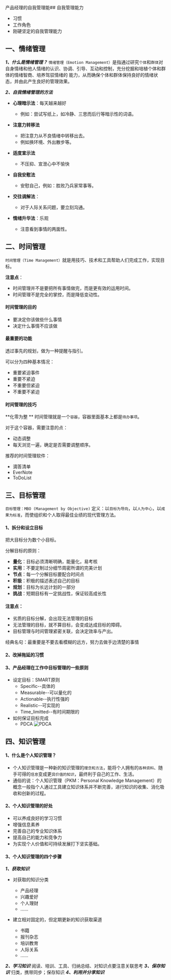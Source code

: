 产品经理的自我管理能## 自我管理能力
- 习惯
- 工作角色
- 刚硬坚定的自我管理能力

## 一、情绪管理
***1、什么是情绪管理？***
`情绪管理（Emotion Management）`是指通过研究`个体`和`群体`对自身情绪和他人情绪的认识、协调、引导、互动和控制，充分挖掘和培植个体和群体的情绪智商、培养驾驭情绪的
能力，从而确保个体和群体保持良好的情绪状态，并由此产生良好的管理效果。


***2、自我情绪管理的方法***
- **心理暗示法**：每天越来越好
	- 例如：尝试写纸上，如冷静、三思而后行等暗示性的词语。
- **注意力转移法**
	- 把注意力从不良情绪中转移出去。
	- 例如换环境、外出散步等。
	
- **适度宣示法**
	- 不压抑、宣泄心中不愉快
- **自我安慰法**
	- 安慰自己，例如：胜败乃兵家常事等。
- **交往调解法**：
	- 对于人际关系问题，要立刻沟通。
- **情绪升华法**：乐观
	- 注意看到事情的两面性。

## 二、时间管理
`时间管理（Time Management）`就是用技巧、技术和工具帮助人们完成工作，实现目标。

**注意点**：
- 时间管理并不是要把所有事情做完，而是更有效的运用时间。
- 时间管理不是完全的掌控，而是降低变动性。

#### 时间管理的目的
- 要决定你该做些什么事情
- 决定什么事情不应该做

#### 最重要的功能
透过事先的规划，做为一种提醒与指引。

可以分为四种基本情况：
- 重要紧迫事件
- 重要不紧迫
- 不重要但紧迫
- 不重要不紧迫


#### 时间管理的技巧
**化零为整 **
时间管理就是一个`容器`，容器里面基本上都是`待办事项`。

对于这个容器，需要注意的点：
- 动态调整
- 每天浏览一遍，确定是否需要调整顺序。

推荐的时间管理软件：
- 滴答清单
- EverNote
- ToDoList

## 三、目标管理
`目标管理：MBO (Management by Objective)`
定义：以`目标为导向`，以`人为中心`，以`成果为标准`，而使组织和个人取得最佳业绩的现代管理方法。

#### 1、拆分和设立目标
把大目标分为数个小目标。

分解目标的原则：
- **量化**：目标必须清晰明确，能量化，易考核
- **实用**：不要定制过分细节周密所谓的完美计划
- **节点**：每一个分解目标要配合时间点
- **积极**：积极的描述表述自己的目标
- **规划**：目标为长远计划的一部分
- **挑战**：短期目标有一定挑战性，保证较高成长性

#### 注意点：
- 劣质的目标分解，会出现无法管理的目标
- 无法管理的目标，就不算目标，会变成达成目标的障碍。
- 目标管理与时间管理紧密关联，会决定效率与产出。

经典名句：最重要是不要去看模糊的远方，努力去做手边清楚的事情

#### 2、改掉拖延的习惯
#### 3、产品经理在工作中目标管理的一些原则
- 设定目标：SMART原则
	- Specific--具体的
	- Measurable--可以量化的
	- Actionable--执行性强的
	- Realistic--可实现的
	- Time_limitted--有时间期限的
- 如何保证目标完成
	- PDCA
	![PDCA](https://github.com/SolerHo/Product_Manager/blob/master/%E4%BA%A7%E5%93%81%E7%BB%8F%E7%90%86/%E4%BA%A7%E5%93%81%E7%BB%8F%E7%90%86%E6%B7%B1%E5%85%A5%E6%B5%85%E5%87%BA/Images/PDCA.png)


## 四、知识管理
#### 1、什么是个人知识管理？
- 个人知识管理是一种新的知识管理的`理念和方法`，能将个人拥有的`各种资料`、随手可得的`信息`变成更`具价值的知识`，最终利于自己的工作、生活。
- 通俗的说：个人知识管理（PKM：Personal Knowledge Management）的概念一般指个人通过工具建立知识体系并不断完善，进行知识的收集、消化吸收和创新的过程。

#### 2、个人知识管理的好处
- 可以养成良好的学习习惯
- 增强信息素养
- 完善自己的专业知识体系
- 提高自己的能力和竞争力
- 为实现个人价值和可持续发展打下坚实基础。

#### 3、个人知识管理的四个步骤
***1、获取知识***
- 对获取的知识分类
	- 产品经理
	- 兴趣爱好
	- 个人理财
	- ......

- 建立相对固定的，但定期更新的知识获取渠道
	- 书籍
	- 报刊杂志
	- 培训教育
	- 人际关系
	- ......

	
***2、学习知识***
阅读、培训、工具、归纳总结、对知识点要注意关联思考
***3、保存知识***
归类，携带同步；保存知识
***4、利用并分享知识***
